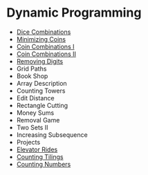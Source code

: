 # Dynamic Programming
 - [Dice Combinations](DiceCombinations.cpp)
 - [Minimizing Coins](MinimizingCoins.cpp)
 - [Coin Combinations I](CoinCombinationsI.cpp)
 - [Coin Combinations II](CoinCombinationsII.cpp)
 - [Removing Digits](RemovingDigits.cpp)
 - Grid Paths
 - Book Shop
 - Array Description
 - Counting Towers
 - Edit Distance
 - Rectangle Cutting
 - Money Sums
 - Removal Game
 - Two Sets II
 - Increasing Subsequence
 - Projects
 - [Elevator Rides](ElevatorRides.cpp)
 - [Counting Tilings](CountingTilings.cpp)
 - [Counting Numbers](CountingNumbers.cpp)
